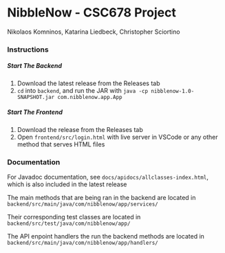 # NibbleNow - CSC678 Project

Nikolaos Komninos,
Katarina Liedbeck,
Christopher Sciortino

### Instructions

##### Start The Backend 

1. Download the latest release from the Releases tab
2. `cd` into `backend`, and run the JAR with `java -cp nibblenow-1.0-SNAPSHOT.jar com.nibblenow.app.App`

##### Start The Frontend

1. Download the release from the Releases tab
2. Open `frontend/src/login.html` with live server in VSCode or any other method that serves HTML files

### Documentation

For Javadoc documentation, see `docs/apidocs/allclasses-index.html`, which is also included in the latest release

The main methods that are being ran in the backend are located in `backend/src/main/java/com/nibblenow/app/services/`

Their corresponding test classes are located in `backend/src/test/java/com/nibblenow/app/`

The API enpoint handlers the run the backend methods are located in `backend/src/main/java/com/nibblenow/app/handlers/`
